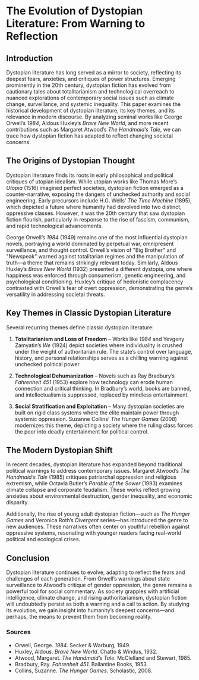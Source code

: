 # The Evolution of Dystopian Literature: From Warning to Reflection  

## Introduction  

Dystopian literature has long served as a mirror to society, reflecting its deepest fears, anxieties, and critiques of power structures. Emerging prominently in the 20th century, dystopian fiction has evolved from cautionary tales about totalitarianism and technological overreach to nuanced explorations of contemporary social issues such as climate change, surveillance, and systemic inequality. This paper examines the historical development of dystopian literature, its key themes, and its relevance in modern discourse. By analyzing seminal works like George Orwell’s *1984*, Aldous Huxley’s *Brave New World*, and more recent contributions such as Margaret Atwood’s *The Handmaid’s Tale*, we can trace how dystopian fiction has adapted to reflect changing societal concerns.  

## The Origins of Dystopian Thought  

Dystopian literature finds its roots in early philosophical and political critiques of utopian idealism. While utopian works like Thomas More’s *Utopia* (1516) imagined perfect societies, dystopian fiction emerged as a counter-narrative, exposing the dangers of unchecked authority and social engineering. Early precursors include H.G. Wells’ *The Time Machine* (1895), which depicted a future where humanity had devolved into two distinct, oppressive classes. However, it was the 20th century that saw dystopian fiction flourish, particularly in response to the rise of fascism, communism, and rapid technological advancements.  

George Orwell’s *1984* (1949) remains one of the most influential dystopian novels, portraying a world dominated by perpetual war, omnipresent surveillance, and thought control. Orwell’s vision of "Big Brother" and "Newspeak" warned against totalitarian regimes and the manipulation of truth—a theme that remains strikingly relevant today. Similarly, Aldous Huxley’s *Brave New World* (1932) presented a different dystopia, one where happiness was enforced through consumerism, genetic engineering, and psychological conditioning. Huxley’s critique of hedonistic complacency contrasted with Orwell’s fear of overt oppression, demonstrating the genre’s versatility in addressing societal threats.  

## Key Themes in Classic Dystopian Literature  

Several recurring themes define classic dystopian literature:  

1. **Totalitarianism and Loss of Freedom** – Works like *1984* and Yevgeny Zamyatin’s *We* (1924) depict societies where individuality is crushed under the weight of authoritarian rule. The state’s control over language, history, and personal relationships serves as a chilling warning against unchecked political power.  

2. **Technological Dehumanization** – Novels such as Ray Bradbury’s *Fahrenheit 451* (1953) explore how technology can erode human connection and critical thinking. In Bradbury’s world, books are banned, and intellectualism is suppressed, replaced by mindless entertainment.  

3. **Social Stratification and Exploitation** – Many dystopian societies are built on rigid class systems where the elite maintain power through systemic oppression. Suzanne Collins’ *The Hunger Games* (2008) modernizes this theme, depicting a society where the ruling class forces the poor into deadly entertainment for political control.  

## The Modern Dystopian Shift  

In recent decades, dystopian literature has expanded beyond traditional political warnings to address contemporary issues. Margaret Atwood’s *The Handmaid’s Tale* (1985) critiques patriarchal oppression and religious extremism, while Octavia Butler’s *Parable of the Sower* (1993) examines climate collapse and corporate feudalism. These works reflect growing anxieties about environmental destruction, gender inequality, and economic disparity.  

Additionally, the rise of young adult dystopian fiction—such as *The Hunger Games* and Veronica Roth’s *Divergent* series—has introduced the genre to new audiences. These narratives often center on youthful rebellion against oppressive systems, resonating with younger readers facing real-world political and ecological crises.  

## Conclusion  

Dystopian literature continues to evolve, adapting to reflect the fears and challenges of each generation. From Orwell’s warnings about state surveillance to Atwood’s critique of gender oppression, the genre remains a powerful tool for social commentary. As society grapples with artificial intelligence, climate change, and rising authoritarianism, dystopian fiction will undoubtedly persist as both a warning and a call to action. By studying its evolution, we gain insight into humanity’s deepest concerns—and perhaps, the means to prevent them from becoming reality.  

### Sources  

- Orwell, George. *1984*. Secker & Warburg, 1949.  
- Huxley, Aldous. *Brave New World*. Chatto & Windus, 1932.  
- Atwood, Margaret. *The Handmaid’s Tale*. McClelland and Stewart, 1985.  
- Bradbury, Ray. *Fahrenheit 451*. Ballantine Books, 1953.  
- Collins, Suzanne. *The Hunger Games*. Scholastic, 2008.